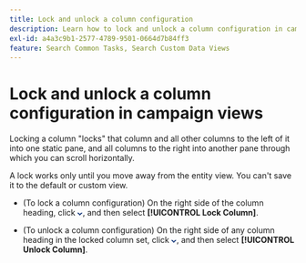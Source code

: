 ```yaml
---
title: Lock and unlock a column configuration
description: Learn how to lock and unlock a column configuration in campaign views.
exl-id: a4a3c9b1-2577-4789-9501-0664d7b84ff3
feature: Search Common Tasks, Search Custom Data Views
---
```

# Lock and unlock a column configuration in campaign views

Locking a column "locks" that column and all other columns to the left of it into one static pane, and all columns to the right into another pane through which you can scroll horizontally.

A lock works only until you move away from the entity view. You can't save it to the default or custom view.

* (To lock a column configuration) On the right side of the column heading, click ![Down arrow](/help/search-social-commerce/assets/arrow-down-dropdown.png "Down arrow"), and then select **[!UICONTROL Lock Column]**.

* (To unlock a column configuration) On the right side of any column heading in the locked column set, click ![Down arrow](/help/search-social-commerce/assets/arrow-down-dropdown.png "Down arrow"), and then select **[!UICONTROL Unlock Column]**.
